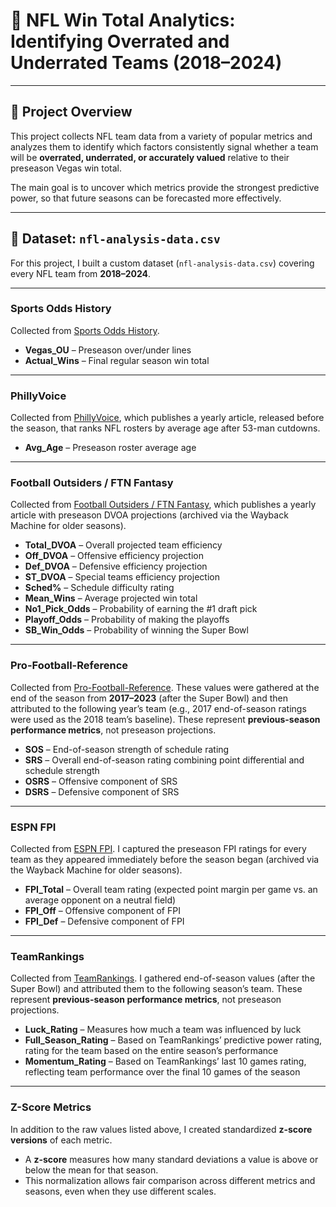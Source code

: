 # 🏈 NFL Win Total Analytics: Identifying Overrated and Underrated Teams (2018–2024)

---

## 📖 Project Overview  

This project collects NFL team data from a variety of popular metrics and analyzes them to identify which factors consistently signal whether a team will be **overrated, underrated, or accurately valued** relative to their preseason Vegas win total.  

The main goal is to uncover which metrics provide the strongest predictive power, so that future seasons can be forecasted more effectively.

---



## 📂 Dataset: `nfl-analysis-data.csv`

For this project, I built a custom dataset (`nfl-analysis-data.csv`) covering every NFL team from **2018–2024**.  

---

### Sports Odds History  
Collected from [Sports Odds History](https://www.sportsoddshistory.com/nfl-regular-season-win-total-results-by-team/).
- **Vegas_OU** – Preseason over/under lines  
- **Actual_Wins** – Final regular season win total  

---

### PhillyVoice  
Collected from [PhillyVoice](https://www.phillyvoice.com/ranking-nfl-teams-age-after-53-man-cutdowns-2024-edition/), which publishes a yearly article, released before the season, that ranks NFL rosters by average age after 53-man cutdowns. 
- **Avg_Age** – Preseason roster average age  

---

### Football Outsiders / FTN Fantasy  
Collected from [Football Outsiders / FTN Fantasy](https://ftnfantasy.com/nfl/2024-dvoa-projections), which publishes a yearly article with preseason DVOA projections (archived via the Wayback Machine for older seasons).
- **Total_DVOA** – Overall projected team efficiency  
- **Off_DVOA** – Offensive efficiency projection  
- **Def_DVOA** – Defensive efficiency projection  
- **ST_DVOA** – Special teams efficiency projection  
- **Sched%** – Schedule difficulty rating  
- **Mean_Wins** – Average projected win total  
- **No1_Pick_Odds** – Probability of earning the #1 draft pick  
- **Playoff_Odds** – Probability of making the playoffs  
- **SB_Win_Odds** – Probability of winning the Super Bowl  

---

### Pro-Football-Reference  
Collected from [Pro-Football-Reference](https://www.pro-football-reference.com/years/2023/index.htm). These values were gathered at the end of the season from **2017–2023** (after the Super Bowl) and then attributed to the following year’s team (e.g., 2017 end-of-season ratings were used as the 2018 team’s baseline). These represent **previous-season performance metrics**, not preseason projections.
- **SOS** – End-of-season strength of schedule rating  
- **SRS** – Overall end-of-season rating combining point differential and schedule strength  
- **OSRS** – Offensive component of SRS  
- **DSRS** – Defensive component of SRS  

---

### ESPN FPI  
Collected from [ESPN FPI](https://www.espn.com/nfl/fpi). I captured the preseason FPI ratings for every team as they appeared immediately before the season began (archived via the Wayback Machine for older seasons). 
- **FPI_Total** – Overall team rating (expected point margin per game vs. an average opponent on a neutral field)  
- **FPI_Off** – Offensive component of FPI  
- **FPI_Def** – Defensive component of FPI  

---

### TeamRankings  
Collected from [TeamRankings](https://www.teamrankings.com/nfl/). I gathered end-of-season values (after the Super Bowl) and attributed them to the following season’s team. These represent **previous-season performance metrics**, not preseason projections.  
- **Luck_Rating** – Measures how much a team was influenced by luck  
- **Full_Season_Rating** – Based on TeamRankings’ predictive power rating, rating for the team based on the entire season’s performance  
- **Momentum_Rating** – Based on TeamRankings’ last 10 games rating, reflecting team performance over the final 10 games of the season
  
---

### Z-Score Metrics  
In addition to the raw values listed above, I created standardized **z-score versions** of each metric.  

- A **z-score** measures how many standard deviations a value is above or below the mean for that season.  
- This normalization allows fair comparison across different metrics and seasons, even when they use different scales.  




